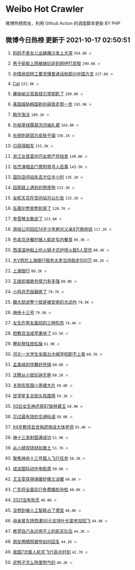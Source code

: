 # Weibo Hot Crawler 



微博热榜爬虫，利用 Github Action 的调度脚本更新 BY PHP 


## 微博今日热榜 更新于 2021-10-17 02:50:51 
1. [妈妈不舍女儿出嫁瘫沙发上大哭](https://s.weibo.com/weibo?q=%E5%A6%88%E5%A6%88%E4%B8%8D%E8%88%8D%E5%A5%B3%E5%84%BF%E5%87%BA%E5%AB%81%E7%98%AB%E6%B2%99%E5%8F%91%E4%B8%8A%E5%A4%A7%E5%93%AD&Refer=top) `354.8K 🔥` 

1. [男子偷偷上网被媳妇追到网吧打屁股](https://s.weibo.com/weibo?q=%23%E7%94%B7%E5%AD%90%E5%81%B7%E5%81%B7%E4%B8%8A%E7%BD%91%E8%A2%AB%E5%AA%B3%E5%A6%87%E8%BF%BD%E5%88%B0%E7%BD%91%E5%90%A7%E6%89%93%E5%B1%81%E8%82%A1%23&Refer=top) `299.0K 🔥` 

1. [中情局招特工要求懂普通话和部分中国方言](https://s.weibo.com/weibo?q=%23%E4%B8%AD%E6%83%85%E5%B1%80%E6%8B%9B%E7%89%B9%E5%B7%A5%E8%A6%81%E6%B1%82%E6%87%82%E6%99%AE%E9%80%9A%E8%AF%9D%E5%92%8C%E9%83%A8%E5%88%86%E4%B8%AD%E5%9B%BD%E6%96%B9%E8%A8%80%23&Refer=top) `227.6K 🔥` 

1. [Cat](https://s.weibo.com/weibo?q=Cat&Refer=top) `222.9K 🔥` 

1. [屠呦呦又双叒叕忘带钥匙了](https://s.weibo.com/weibo?q=%23%E5%B1%A0%E5%91%A6%E5%91%A6%E5%8F%88%E5%8F%8C%E5%8F%92%E5%8F%95%E5%BF%98%E5%B8%A6%E9%92%A5%E5%8C%99%E4%BA%86%23&Refer=top) `209.0K 🔥` 

1. [美国威胁韩国称别逼我走那一步](https://s.weibo.com/weibo?q=%23%E7%BE%8E%E5%9B%BD%E5%A8%81%E8%83%81%E9%9F%A9%E5%9B%BD%E7%A7%B0%E5%88%AB%E9%80%BC%E6%88%91%E8%B5%B0%E9%82%A3%E4%B8%80%E6%AD%A5%23&Refer=top) `193.9K 🔥` 

1. [韩宇淘汰](https://s.weibo.com/weibo?q=%23%E9%9F%A9%E5%AE%87%E6%B7%98%E6%B1%B0%23&Refer=top) `189.1K 🔥` 

1. [孙俪草绿露肩泡泡袖礼裙](https://s.weibo.com/weibo?q=%23%E5%AD%99%E4%BF%AA%E8%8D%89%E7%BB%BF%E9%9C%B2%E8%82%A9%E6%B3%A1%E6%B3%A1%E8%A2%96%E7%A4%BC%E8%A3%99%23&Refer=top) `164.0K 🔥` 

1. [长倒刺是因为皮肤干燥](https://s.weibo.com/weibo?q=%23%E9%95%BF%E5%80%92%E5%88%BA%E6%98%AF%E5%9B%A0%E4%B8%BA%E7%9A%AE%E8%82%A4%E5%B9%B2%E7%87%A5%23&Refer=top) `156.1K 🔥` 

1. [iG获得殿军](https://s.weibo.com/weibo?q=iG%E8%8E%B7%E5%BE%97%E6%AE%BF%E5%86%9B&Refer=top) `155.5K 🔥` 

1. [浙江女首富何巧女房产将拍卖](https://s.weibo.com/weibo?q=%23%E6%B5%99%E6%B1%9F%E5%A5%B3%E9%A6%96%E5%AF%8C%E4%BD%95%E5%B7%A7%E5%A5%B3%E6%88%BF%E4%BA%A7%E5%B0%86%E6%8B%8D%E5%8D%96%23&Refer=top) `149.0K 🔥` 

1. [张杰演唱会门票附带寻人启事](https://s.weibo.com/weibo?q=%23%E5%BC%A0%E6%9D%B0%E6%BC%94%E5%94%B1%E4%BC%9A%E9%97%A8%E7%A5%A8%E9%99%84%E5%B8%A6%E5%AF%BB%E4%BA%BA%E5%90%AF%E4%BA%8B%23&Refer=top) `143.5K 🔥` 

1. [国际空间站失去方位半小时](https://s.weibo.com/weibo?q=%23%E5%9B%BD%E9%99%85%E7%A9%BA%E9%97%B4%E7%AB%99%E5%A4%B1%E5%8E%BB%E6%96%B9%E4%BD%8D%E5%8D%8A%E5%B0%8F%E6%97%B6%23&Refer=top) `135.1K 🔥` 

1. [回家路上遇到的熬夜狗](https://s.weibo.com/weibo?q=%23%E5%9B%9E%E5%AE%B6%E8%B7%AF%E4%B8%8A%E9%81%87%E5%88%B0%E7%9A%84%E7%86%AC%E5%A4%9C%E7%8B%97%23&Refer=top) `133.3K 🔥` 

1. [女航天员在空间站可以化妆](https://s.weibo.com/weibo?q=%23%E5%A5%B3%E8%88%AA%E5%A4%A9%E5%91%98%E5%9C%A8%E7%A9%BA%E9%97%B4%E7%AB%99%E5%8F%AF%E4%BB%A5%E5%8C%96%E5%A6%86%23&Refer=top) `132.1K 🔥` 

1. [任嘉伦憋笑憋到哭了](https://s.weibo.com/weibo?q=%23%E4%BB%BB%E5%98%89%E4%BC%A6%E6%86%8B%E7%AC%91%E6%86%8B%E5%88%B0%E5%93%AD%E4%BA%86%23&Refer=top) `128.7K 🔥` 

1. [李雪琴太敢说了](https://s.weibo.com/weibo?q=%23%E6%9D%8E%E9%9B%AA%E7%90%B4%E5%A4%AA%E6%95%A2%E8%AF%B4%E4%BA%86%23&Refer=top) `123.6K 🔥` 

1. [游戏公司回应14岁少年刷光父亲8万救命钱](https://s.weibo.com/weibo?q=%23%E6%B8%B8%E6%88%8F%E5%85%AC%E5%8F%B8%E5%9B%9E%E5%BA%9414%E5%B2%81%E5%B0%91%E5%B9%B4%E5%88%B7%E5%85%89%E7%88%B6%E4%BA%B28%E4%B8%87%E6%95%91%E5%91%BD%E9%92%B1%23&Refer=top) `117.2K 🔥` 

1. [外卖员送餐时被人偷走车内餐食](https://s.weibo.com/weibo?q=%23%E5%A4%96%E5%8D%96%E5%91%98%E9%80%81%E9%A4%90%E6%97%B6%E8%A2%AB%E4%BA%BA%E5%81%B7%E8%B5%B0%E8%BD%A6%E5%86%85%E9%A4%90%E9%A3%9F%23&Refer=top) `89.3K 🔥` 

1. [西溪湿地船上吃火锅卡式炉喷火致5人受伤](https://s.weibo.com/weibo?q=%23%E8%A5%BF%E6%BA%AA%E6%B9%BF%E5%9C%B0%E8%88%B9%E4%B8%8A%E5%90%83%E7%81%AB%E9%94%85%E5%8D%A1%E5%BC%8F%E7%82%89%E5%96%B7%E7%81%AB%E8%87%B45%E4%BA%BA%E5%8F%97%E4%BC%A4%23&Refer=top) `80.4K 🔥` 

1. [大V怒怼上海银行服务太差当场取走500万](https://s.weibo.com/weibo?q=%23%E5%A4%A7V%E6%80%92%E6%80%BC%E4%B8%8A%E6%B5%B7%E9%93%B6%E8%A1%8C%E6%9C%8D%E5%8A%A1%E5%A4%AA%E5%B7%AE%E5%BD%93%E5%9C%BA%E5%8F%96%E8%B5%B0500%E4%B8%87%23&Refer=top) `80.2K 🔥` 

1. [上海银行](https://s.weibo.com/weibo?q=%E4%B8%8A%E6%B5%B7%E9%93%B6%E8%A1%8C&Refer=top) `80.2K 🔥` 

1. [王俊凯唱歌共情力有多强](https://s.weibo.com/weibo?q=%23%E7%8E%8B%E4%BF%8A%E5%87%AF%E5%94%B1%E6%AD%8C%E5%85%B1%E6%83%85%E5%8A%9B%E6%9C%89%E5%A4%9A%E5%BC%BA%23&Refer=top) `80.0K 🔥` 

1. [小鸡肖杰版囍绝了](https://s.weibo.com/weibo?q=%23%E5%B0%8F%E9%B8%A1%E8%82%96%E6%9D%B0%E7%89%88%E5%9B%8D%E7%BB%9D%E4%BA%86%23&Refer=top) `79.7K 🔥` 

1. [魏大勋说整个就是被安排的大动作](https://s.weibo.com/weibo?q=%23%E9%AD%8F%E5%A4%A7%E5%8B%8B%E8%AF%B4%E6%95%B4%E4%B8%AA%E5%B0%B1%E6%98%AF%E8%A2%AB%E5%AE%89%E6%8E%92%E7%9A%84%E5%A4%A7%E5%8A%A8%E4%BD%9C%23&Refer=top) `79.5K 🔥` 

1. [神舟十三号](https://s.weibo.com/weibo?q=%23%E7%A5%9E%E8%88%9F%E5%8D%81%E4%B8%89%E5%8F%B7%23&Refer=top) `79.5K 🔥` 

1. [女生在男友面前的三种形态](https://s.weibo.com/weibo?q=%23%E5%A5%B3%E7%94%9F%E5%9C%A8%E7%94%B7%E5%8F%8B%E9%9D%A2%E5%89%8D%E7%9A%84%E4%B8%89%E7%A7%8D%E5%BD%A2%E6%80%81%23&Refer=top) `74.4K 🔥` 

1. [把教具当成苹果啃了](https://s.weibo.com/weibo?q=%23%E6%8A%8A%E6%95%99%E5%85%B7%E5%BD%93%E6%88%90%E8%8B%B9%E6%9E%9C%E5%95%83%E4%BA%86%23&Refer=top) `63.5K 🔥` 

1. [睡前脊柱放松操](https://s.weibo.com/weibo?q=%23%E7%9D%A1%E5%89%8D%E8%84%8A%E6%9F%B1%E6%94%BE%E6%9D%BE%E6%93%8D%23&Refer=top) `61.9K 🔥` 

1. [河北一大学生坐窗台大喊学校配不上我](https://s.weibo.com/weibo?q=%23%E6%B2%B3%E5%8C%97%E4%B8%80%E5%A4%A7%E5%AD%A6%E7%94%9F%E5%9D%90%E7%AA%97%E5%8F%B0%E5%A4%A7%E5%96%8A%E5%AD%A6%E6%A0%A1%E9%85%8D%E4%B8%8D%E4%B8%8A%E6%88%91%23&Refer=top) `60.7K 🔥` 

1. [孟美岐的伴舞好抢镜](https://s.weibo.com/weibo?q=%23%E5%AD%9F%E7%BE%8E%E5%B2%90%E7%9A%84%E4%BC%B4%E8%88%9E%E5%A5%BD%E6%8A%A2%E9%95%9C%23&Refer=top) `60.6K 🔥` 

1. [沈腾从小就玩钟无艳](https://s.weibo.com/weibo?q=%23%E6%B2%88%E8%85%BE%E4%BB%8E%E5%B0%8F%E5%B0%B1%E7%8E%A9%E9%92%9F%E6%97%A0%E8%89%B3%23&Refer=top) `60.2K 🔥` 

1. [关晓彤氛围小黑裙大片](https://s.weibo.com/weibo?q=%23%E5%85%B3%E6%99%93%E5%BD%A4%E6%B0%9B%E5%9B%B4%E5%B0%8F%E9%BB%91%E8%A3%99%E5%A4%A7%E7%89%87%23&Refer=top) `59.8K 🔥` 

1. [甘望星复古街头氛围感](https://s.weibo.com/weibo?q=%E7%94%98%E6%9C%9B%E6%98%9F%E5%A4%8D%E5%8F%A4%E8%A1%97%E5%A4%B4%E6%B0%9B%E5%9B%B4%E6%84%9F&Refer=top) `59.1K 🔥` 

1. [00后女生神还原87版林黛玉](https://s.weibo.com/weibo?q=%2300%E5%90%8E%E5%A5%B3%E7%94%9F%E7%A5%9E%E8%BF%98%E5%8E%9F87%E7%89%88%E6%9E%97%E9%BB%9B%E7%8E%89%23&Refer=top) `58.9K 🔥` 

1. [见过最有效的交通标语](https://s.weibo.com/weibo?q=%23%E8%A7%81%E8%BF%87%E6%9C%80%E6%9C%89%E6%95%88%E7%9A%84%E4%BA%A4%E9%80%9A%E6%A0%87%E8%AF%AD%23&Refer=top) `58.0K 🔥` 

1. [94岁教师去世捐遗体成大体老师](https://s.weibo.com/weibo?q=%2394%E5%B2%81%E6%95%99%E5%B8%88%E5%8E%BB%E4%B8%96%E6%8D%90%E9%81%97%E4%BD%93%E6%88%90%E5%A4%A7%E4%BD%93%E8%80%81%E5%B8%88%23&Refer=top) `55.4K 🔥` 

1. [神十三发射圆满成功](https://s.weibo.com/weibo?q=%23%E7%A5%9E%E5%8D%81%E4%B8%89%E5%8F%91%E5%B0%84%E5%9C%86%E6%BB%A1%E6%88%90%E5%8A%9F%23&Refer=top) `51.9K 🔥` 

1. [从小就视钱财如粪土](https://s.weibo.com/weibo?q=%23%E4%BB%8E%E5%B0%8F%E5%B0%B1%E8%A7%86%E9%92%B1%E8%B4%A2%E5%A6%82%E7%B2%AA%E5%9C%9F%23&Refer=top) `51.7K 🔥` 

1. [聚焦神舟十三号载人飞行任务](https://s.weibo.com/weibo?q=%23%E8%81%9A%E7%84%A6%E7%A5%9E%E8%88%9F%E5%8D%81%E4%B8%89%E5%8F%B7%E8%BD%BD%E4%BA%BA%E9%A3%9E%E8%A1%8C%E4%BB%BB%E5%8A%A1%23&Refer=top) `50.3K 🔥` 

1. [成龙国际动作电影周](https://s.weibo.com/weibo?q=%23%E6%88%90%E9%BE%99%E5%9B%BD%E9%99%85%E5%8A%A8%E4%BD%9C%E7%94%B5%E5%BD%B1%E5%91%A8%23&Refer=top) `50.0K 🔥` 

1. [王玉雯穿得保暖好像又没暖](https://s.weibo.com/weibo?q=%23%E7%8E%8B%E7%8E%89%E9%9B%AF%E7%A9%BF%E5%BE%97%E4%BF%9D%E6%9A%96%E5%A5%BD%E5%83%8F%E5%8F%88%E6%B2%A1%E6%9A%96%23&Refer=top) `49.6K 🔥` 

1. [广东将全面实行免费婚检孕检](https://s.weibo.com/weibo?q=%23%E5%B9%BF%E4%B8%9C%E5%B0%86%E5%85%A8%E9%9D%A2%E5%AE%9E%E8%A1%8C%E5%85%8D%E8%B4%B9%E5%A9%9A%E6%A3%80%E5%AD%95%E6%A3%80%23&Refer=top) `48.6K 🔥` 

1. [2021没有秋天](https://s.weibo.com/weibo?q=2021%E6%B2%A1%E6%9C%89%E7%A7%8B%E5%A4%A9&Refer=top) `46.8K 🔥` 

1. [没想到被人工智能占了便宜](https://s.weibo.com/weibo?q=%23%E6%B2%A1%E6%83%B3%E5%88%B0%E8%A2%AB%E4%BA%BA%E5%B7%A5%E6%99%BA%E8%83%BD%E5%8D%A0%E4%BA%86%E4%BE%BF%E5%AE%9C%23&Refer=top) `46.0K 🔥` 

1. [母亲曾东拼西凑50元支持叶光富参加招飞](https://s.weibo.com/weibo?q=%23%E6%AF%8D%E4%BA%B2%E6%9B%BE%E4%B8%9C%E6%8B%BC%E8%A5%BF%E5%87%9150%E5%85%83%E6%94%AF%E6%8C%81%E5%8F%B6%E5%85%89%E5%AF%8C%E5%8F%82%E5%8A%A0%E6%8B%9B%E9%A3%9E%23&Refer=top) `44.4K 🔥` 

1. [希望自己永远用不上的航天队伍](https://s.weibo.com/weibo?q=%23%E5%B8%8C%E6%9C%9B%E8%87%AA%E5%B7%B1%E6%B0%B8%E8%BF%9C%E7%94%A8%E4%B8%8D%E4%B8%8A%E7%9A%84%E8%88%AA%E5%A4%A9%E9%98%9F%E4%BC%8D%23&Refer=top) `44.2K 🔥` 

1. [朋友圈晒照被夸如何回复](https://s.weibo.com/weibo?q=%23%E6%9C%8B%E5%8F%8B%E5%9C%88%E6%99%92%E7%85%A7%E8%A2%AB%E5%A4%B8%E5%A6%82%E4%BD%95%E5%9B%9E%E5%A4%8D%23&Refer=top) `44.2K 🔥` 

1. [我国7次载人航天飞行高光时刻](https://s.weibo.com/weibo?q=%23%E6%88%91%E5%9B%BD7%E6%AC%A1%E8%BD%BD%E4%BA%BA%E8%88%AA%E5%A4%A9%E9%A3%9E%E8%A1%8C%E9%AB%98%E5%85%89%E6%97%B6%E5%88%BB%23&Refer=top) `42.7K 🔥` 

1. [这鸭子怎么狗里狗气的](https://s.weibo.com/weibo?q=%23%E8%BF%99%E9%B8%AD%E5%AD%90%E6%80%8E%E4%B9%88%E7%8B%97%E9%87%8C%E7%8B%97%E6%B0%94%E7%9A%84%23&Refer=top) `40.2K 🔥` 

